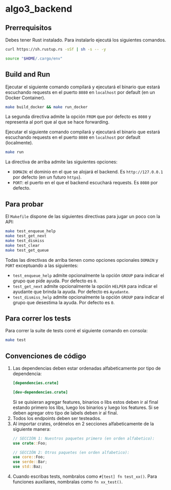 # algo3_backend

## Prerrequisitos 

Debes tener Rust instalado. Para instalarlo ejecutá los siguientes comandos.

```bash
curl https://sh.rustup.rs -sSf | sh -s -- -y

source "$HOME/.cargo/env"
```

## Build and Run

Ejecutar el siguiente comando compilará y ejecutará el binario que estará escuchando requests en el puerto `8080` en `localhost` por default (en un Docker Container).

```bash
make build_docker && make run_docker
```

La segunda directiva admite la opción `FROM` que por defecto es `8080` y representa al port que al que se hace forwarding.

Ejecutar el siguiente comando compilará y ejecutará el binario que estará escuchando requests en el puerto `8080` en `localhost` por default (localmente).

```bash
make run
```

La directiva de arriba admite las siguientes opciones:
- `DOMAIN`: el dominio en el que se alojará el backend. Es `http://127.0.0.1` por defecto (en un futuro `https`).
- `PORT`: el puerto en el que el backend escuchará requests. Es `8080` por defecto.

## Para probar

El `Makefile` dispone de las siguientes directivas para jugar un poco con la API:

```bash
make test_enqueue_help
make test_get_next
make test_dismiss 
make test_clear
make test_get_queue
```

Todas las directivas de arriba tienen como opciones opcionales `DOMAIN` y `PORT` exceptuando a las siguientes:

- `test_enqueue_help` admite opcionalmente la opción `GROUP` para indicar el grupo que pide ayuda. Por defecto es `0`.
- `test_get_next` admite opcionalmente la opción `HELPER` para indicar el ayudante que brinda la ayuda. Por defecto es `Ayudante`.
- `test_dismiss_help` admite opcionalmente la opción `GROUP` para indicar el grupo que desestima la ayuda. Por defecto es `0`.

## Para correr los tests

Para correr la suite de tests corré el siguiente comando en consola:

```bash
make test
```

## Convenciones de código

1. Las dependencias deben estar ordenadas alfabeticamente por tipo de dependencia:
    ```toml
    [dependencies.crate]

    [dev-dependencies.crate]
    ```
    Si se quisieran agregar features, binarios o libs estos deben ir al final estando primero los libs, luego los binarios y luego los features. Si se deben agregar otro tipo de labels deben ir al final.
2. Todos los endpoints deben ser testeados.
3. Al importar crates, ordénelos en 2 secciones alfabeticamente de la siguiente manera:
    ```rust
    // SECCIÓN 1: Nuestros paquetes primero (en orden alfabetico):
    use crate::Foo;

    // SECCIÓN 2: Otros paquetes (en orden alfabetico):
    use core::Foo;
    use serde::Bar;
    use std::Baz;
    ```
4. Cuando escribas tests, nombralos como `#[test] fn test_xx()`. Para funciones auxiliares, nombralas como `fn xx_test()`.
